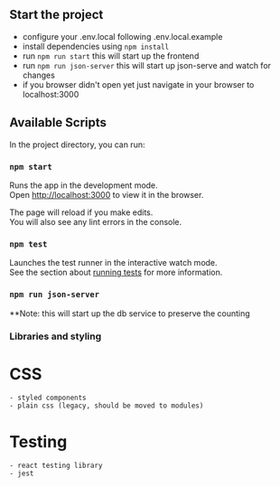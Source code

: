 ## Start the project

- configure your .env.local following .env.local.example
- install dependencies using `npm install`
- run `npm run start` this will start up the frontend
- run `npm run json-server` this will start up json-serve and watch for changes
- if you browser didn't open yet just navigate in your browser to localhost:3000

## Available Scripts

In the project directory, you can run:

### `npm start`

Runs the app in the development mode.\
Open [http://localhost:3000](http://localhost:3000) to view it in the browser.

The page will reload if you make edits.\
You will also see any lint errors in the console.

### `npm test`

Launches the test runner in the interactive watch mode.\
See the section about [running tests](https://facebook.github.io/create-react-app/docs/running-tests) for more
information.

### `npm run json-server`

**Note: this will start up the db service to preserve the counting

### Libraries and styling

# CSS

    - styled components
    - plain css (legacy, should be moved to modules)

# Testing

    - react testing library
    - jest

